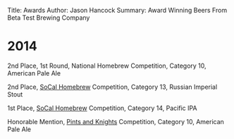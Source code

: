 Title: Awards
Author: Jason Hancock
Summary: Award Winning Beers From Beta Test Brewing Company

# 2014

2nd Place, 1st Round, National Homebrew Competition, Category 10, American Pale Ale

2nd Place, [SoCal Homebrew](http://socalhomebrew.com/) Competition, Category 13, Russian Imperial Stout

1st Place, [SoCal Homebrew](http://socalhomebrew.com/) Competition, Category 14, Pacific IPA

Honorable Mention, [Pints and Knights](http://pintsandknights.com/) Competition, Category 10, American Pale Ale
